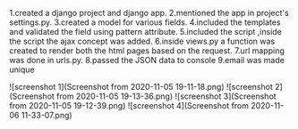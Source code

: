 1.created a django project and django app.
2.mentioned the app in project's settings.py.
3.created a model for various fields.
4.included the templates and validated the field using pattern attribute.
5.included the script ,inside the script the ajax concept was added.
6.inside views.py a function was created to render both the html pages based on the request.
7.url mapping was done in urls.py.
8.passed the JSON data to console
9.email was made unique

![screenshot 1](Screenshot from 2020-11-05 19-11-18.png)
![screenshot 2](Screenshot from 2020-11-05 19-13-36.png)
![screenshot 3](Screenshot from 2020-11-05 19-12-39.png)
![screenshot 4](Screenshot from 2020-11-06 11-33-07.png)
